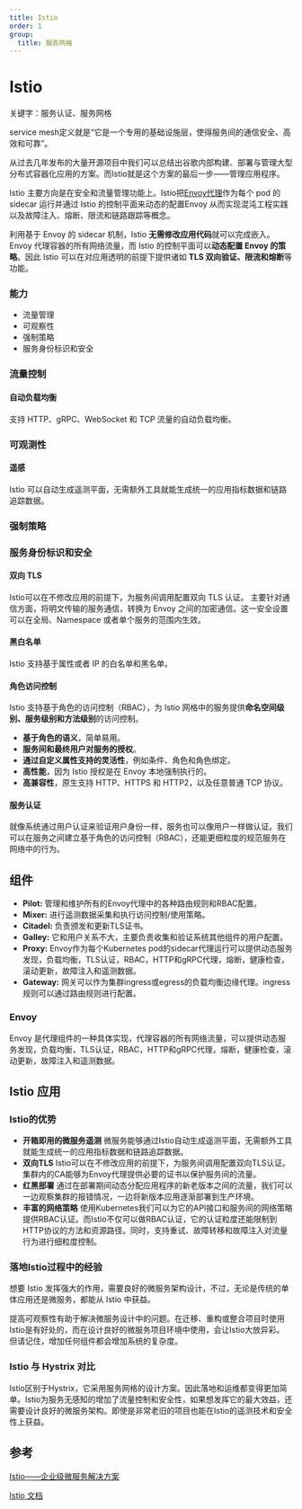 ```yaml
---
title: Istio
order: 1
group:
  title: 服务网格
---
```


# Istio

关键字：服务认证、服务网格

service mesh定义就是“它是一个专用的基础设施层，使得服务间的通信安全、高效和可靠”。

从过去几年发布的大量开源项目中我们可以总结出谷歌内部构建、部署与管理大型分布式容器化应用的方案。而Istio就是这个方案的最后一步——管理应用程序。

Istio 主要方向是在安全和流量管理功能上。Istio把[Envoy代理](https://www.envoyproxy.io/)作为每个 pod 的 sidecar 运行并通过 Istio 的控制平面来动态的配置Envoy 从而实现混沌工程实践以及故障注入、熔断、限流和链路跟踪等概念。

利用基于 Envoy 的 sidecar 机制，Istio **无需修改应用代码**就可以完成嵌入。Envoy 代理容器的所有网络流量，而 Istio 的控制平面可以**动态配置 Envoy 的策略**。因此 Istio 可以在对应用透明的前提下提供诸如 **TLS 双向验证、限流和熔断**等功能。

### 能力

- 流量管理
- 可观察性
- 强制策略
- 服务身份标识和安全

### 流量控制

#### 自动负载均衡

支持 HTTP、gRPC、WebSocket 和 TCP 流量的自动负载均衡。

### 可观测性

#### 遥感

Istio 可以自动生成遥测平面，无需额外工具就能生成统一的应用指标数据和链路追踪数据。

### 强制策略

### 服务身份标识和安全

#### 双向 TLS

Istio可以在不修改应用的前提下，为服务间调用配置双向 TLS 认证。 主要针对通信方面，将明文传输的服务通信，转换为 Envoy 之间的加密通信。这一安全设置可以在全局、Namespace 或者单个服务的范围内生效。

#### 黑白名单

Istio 支持基于属性或者 IP 的白名单和黑名单。

#### 角色访问控制

Istio 支持基于角色的访问控制（RBAC），为 Istio 网格中的服务提供**命名空间级别、服务级别和方法级别**的访问控制。

- **基于角色的语义**，简单易用。
- **服务间和最终用户对服务的授权**。
- **通过自定义属性支持的灵活性**，例如条件、角色和角色绑定。
- **高性能**，因为 Istio 授权是在 Envoy 本地强制执行的。
- **高兼容性**，原生支持 HTTP、HTTPS 和 HTTP2，以及任意普通 TCP 协议。

#### 服务认证

就像系统通过用户认证来验证用户身份一样，服务也可以像用户一样做认证。我们可以在服务之间建立基于角色的访问控制（RBAC），还能更细粒度的规范服务在网络中的行为。

## 组件

- **Pilot:** 管理和维护所有的Envoy代理中的各种路由规则和RBAC配置。
- **Mixer:** 进行遥测数据采集和执行访问控制/使用策略。
- **Citadel:** 负责颁发和更新TLS证书。
- **Galley:** 它和用户关系不大，主要负责收集和验证系统其他组件的用户配置。
- **Proxy:** Envoy作为每个Kubernetes pod的sidecar代理运行可以提供动态服务发现，负载均衡，TLS认证，RBAC，HTTP和gRPC代理，熔断，健康检查，滚动更新，故障注入和遥测数据。
- **Gateway:** 网关可以作为集群ingress或egress的负载均衡边缘代理。ingress规则可以通过路由规则进行配置。

### Envoy

Envoy 是代理组件的一种具体实现，代理容器的所有网络流量，可以提供动态服务发现，负载均衡，TLS认证，RBAC，HTTP和gRPC代理，熔断，健康检查，滚动更新，故障注入和遥测数据。

## Istio 应用

### Istio的优势

- **开箱即用的微服务遥测** 微服务能够通过Istio自动生成遥测平面，无需额外工具就能生成统一的应用指标数据和链路追踪数据。
- **双向TLS** Istio可以在不修改应用的前提下，为服务间调用配置双向TLS认证。 集群内的CA能够为Envoy代理提供必要的证书以保护服务间的流量。
- **红黑部署** 通过在部署期间动态分配应用程序的新老版本之间的流量，我们可以一边观察集群的报错情况，一边将新版本应用逐渐部署到生产环境。
- **丰富的网络策略** 使用Kubernetes我们可以为它的API接口和服务间的网络策略提供RBAC认证。而Istio不仅可以做RBAC认证，它的认证粒度还能限制到HTTP协议的方法和资源路径。同时，支持重试、故障转移和故障注入对流量行为进行细粒度控制。

### 落地Istio过程中的经验

想要 Istio 发挥强大的作用，需要良好的微服务架构设计，不过，无论是传统的单体应用还是微服务，都能从 Istio 中获益。

提高可观察性有助于解决微服务设计中的问题。在迁移、重构或整合项目时使用Istio是有好处的，而在设计良好的微服务项目环境中使用，会让Istio大放异彩。 但请记住，增加任何组件都会增加系统的复杂度。

### Istio 与 Hystrix 对比

Istio区别于Hystrix，它采用服务网格的设计方案。因此落地和运维都变得更加简单。Istio为服务无感知的增加了流量控制和安全性，如果想发挥它的最大效益，还需要设计良好的微服务架构。即使是非常老旧的项目也能在Istio的遥测技术和安全性上获益。

## 参考

[Istio——企业级微服务解决方案](https://www.servicemesher.com/blog/istio-kubernetes-service-mesh/)

[Istio 文档](https://preliminary.istio.io/zh/docs/)

